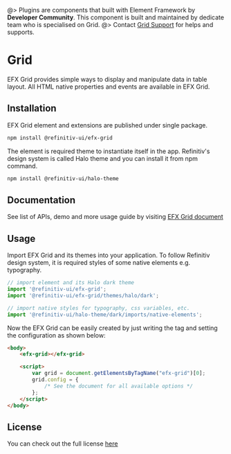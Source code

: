 <!--
type: page
title: Grid
location: ./elements/grid
layout: default
-->

@> Plugins are components that built with Element Framework by **Developer Community**. This component is built and maintained by dedicate team who is specialised on Grid.
@> Contact [Grid Support](mailto:grid-support@lseg.com) for helps and supports.

# Grid

EFX Grid provides simple ways to display and manipulate data in table layout. All HTML native properties and events are available in EFX Grid.

## Installation
EFX Grid element and extensions are published under single package.

```bash
npm install @refinitiv-ui/efx-grid
```

The element is required theme to instantiate itself in the app. Refinitiv's design system is called Halo theme and you can install it from npm command.

```bash
npm install @refinitiv-ui/halo-theme
```

## Documentation
See list of APIs, demo and more usage guide by visiting [EFX Grid document](https://refinitiv.github.io/efx-grid)

## Usage
Import EFX Grid and its themes into your application. To follow Refinitiv design system, it is required styles of some native elements e.g. typography.

```javascript
// import element and its Halo dark theme
import '@refinitiv-ui/efx-grid';
import '@refinitiv-ui/efx-grid/themes/halo/dark';

// import native styles for typography, css variables, etc.
import '@refinitiv-ui/halo-theme/dark/imports/native-elements';
```

Now the EFX Grid can be easily created by just writing the tag and setting the configuration as shown below:

```html
<body>
    <efx-grid></efx-grid>

    <script>
        var grid = document.getElementsByTagName("efx-grid")[0];
        grid.config = {
            /* See the document for all available options */
        };
    </script>
</body>
```

## License
You can check out the full license [here](https://refinitiv.github.io/efx-grid/book/en/license.html)


